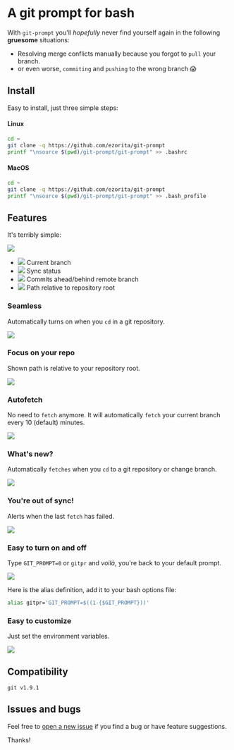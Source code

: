 # A git prompt for bash

With `git-prompt` you'll _hopefully_ never find yourself again in the following **gruesome** situations:
- Resolving merge conflicts manually because you forgot to `pull` your branch.
- or even worse, `commiting` and `pushing` to the wrong branch :scream:

## Install
Easy to install, just three simple steps:
#### Linux
```bash
cd ~
git clone -q https://github.com/ezorita/git-prompt
printf "\nsource $(pwd)/git-prompt/git-prompt" >> .bashrc
```
#### MacOS
```bash
cd ~
git clone -q https://github.com/ezorita/git-prompt
printf "\nsource $(pwd)/git-prompt/git-prompt" >> .bash_profile
```

## Features
It's terribly simple:

![](https://i.imgur.com/Ib5NlHT.jpg)

- ![](https://i.imgur.com/DduOQvp.jpg) Current branch
- ![](https://i.imgur.com/1ZsfjQZ.jpg) Sync status
- ![](https://i.imgur.com/Bk4xkk9.jpg) Commits ahead/behind remote branch
- ![](https://i.imgur.com/cM9C0gq.jpg) Path relative to repository root

### Seamless
Automatically turns on when you `cd` in a git repository.

![](https://i.imgur.com/5pyXgNM.gif)

### Focus on your repo
Shown path is relative to your repository root.

![](https://i.imgur.com/Ke1SHqg.gif)

### Autofetch
No need to `fetch` anymore. It will automatically `fetch` your current branch every 10 (default) minutes.

![](https://i.imgur.com/y7aP1XK.gif)

### What's new?
Automatically `fetches` when you `cd` to a git repository or change branch.

![](https://i.imgur.com/ozQr0Yb.gif)

### You're out of sync!
Alerts when the last `fetch` has failed.

![](https://i.imgur.com/27yMkO7.gif)

### Easy to turn on and off
Type `GIT_PROMPT=0` or `gitpr` and _voilà_, you're back to your default prompt.

![](https://i.imgur.com/I46F2Lu.gif)

Here is the alias definition, add it to your bash options file:

```bash
alias gitpr='GIT_PROMPT=$((1-{$GIT_PROMPT}))'
```

### Easy to customize
Just set the environment variables.

![](https://i.imgur.com/Rfed9Wh.gif)

## Compatibility
`git v1.9.1`

## Issues and bugs
Feel free to [open a new issue](https://github.com/ezorita/git-prompt/issues/new) if you find a bug or have feature suggestions.

Thanks!
